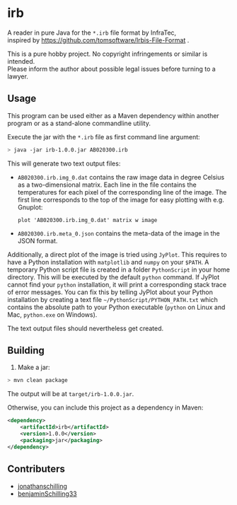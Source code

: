 # irb

A reader in pure Java for the `*.irb` file format by InfraTec,  
inspired by https://github.com/tomsoftware/Irbis-File-Format .

This is a pure hobby project. No copyright infringements or similar is intended.  
Please inform the author about possible legal issues before turning to a lawyer.

## Usage

This program can be used either as a Maven dependency within another program
or as a stand-alone commandline utility.

Execute the jar with the `*.irb` file as first command line argument:
 
```bash
> java -jar irb-1.0.0.jar AB020300.irb
```

This will generate two text output files:
 * `AB020300.irb.img_0.dat` contains the raw image data in degree Celsius as a two-dimensional matrix.
   Each line in the file contains the temperatures for each pixel of the corresponding line of the image.
   The first line corresponds to the top of the image for easy plotting with e.g. Gnuplot:
   ```
   plot 'AB020300.irb.img_0.dat' matrix w image
   ```
 * `AB020300.irb.meta_0.json` contains the meta-data of the image in the JSON format.
 
Additionally, a direct plot of the image is tried using `JyPlot`.
This requires to have a Python installation with `matplotlib` and `numpy` on your `$PATH`.
A temporary Python script file is created in a folder `PythonScript` in your home directory.
This will be executed by the default `python` command.
If JyPlot cannot find your `python` installation, it will print a corresponding stack trace of error messages.
You can fix this by telling JyPlot about your Python installation by creating a text file
`~/PythonScript/PYTHON_PATH.txt` which contains the absolute path to your Python executable
(`python` on Linux and Mac, `python.exe` on Windows).

The text output files should nevertheless get created.

## Building

1. Make a jar:

```bash
> mvn clean package
```

The output will be at `target/irb-1.0.0.jar`.

Otherwise, you can include this project as a dependency in Maven:

```xml
<dependency>
    <artifactId>irb</artifactId>
    <version>1.0.0</version>
    <packaging>jar</packaging>
</dependency>
```

## Contributers

 * [jonathanschilling](https://github.com/jonathanschilling)
 * [benjaminSchilling33](https://github.com/benjaminschilling33)
 
